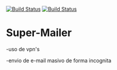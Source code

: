 [![Build Status](https://img.shields.io/badge/creado-HTML-red?logo=html5)]()
[![Build Status](https://img.shields.io/badge/creado-PHP-purple?logo=php)]()


# Super-Mailer

-uso de vpn's

-envio de e-mail masivo de forma incognita




